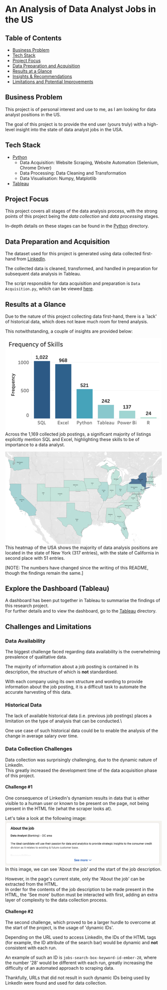 # An Analysis of Data Analyst Jobs in the US

## Table of Contents 
- [Business Problem](#business-problem)
- [Tech Stack](#tech-stack)
- [Project Focus](#project-focus)
- [Data Preparation and Acquisition](#data-preparation-and-acquisition)
- [Results at a Glance](#results-at-a-glance)
- [Insights & Recommendations](#insights-and-recommendations)
- [Limitations and Potential Improvements](#limitations-and-potential-improvements)

## Business Problem 
This project is of personal interest and use to me, as I am looking for data analyst positions in the US. 

The goal of this project is to provide the end user (yours truly) with a high-level insight into the state of data analyst jobs in the USA.

## Tech Stack 
- [Python](Python%20Files/)
    - Data Acquisition: Website Scraping, Website Automation (Selenium, Chrome Driver)
    - Data Processing: Data Cleaning and Transformation
    - Data Visualisation: Numpy, Matplotlib
- [Tableau](Tableau/)

## Project Focus 
This project covers all stages of the data analysis process, with the strong points of this project being the *data collection* and *data processing* stages.

In-depth details on these stages can be found in the [Python](Python%20Files/) directory.

## Data Preparation and Acquisition
The dataset used for this project is generated using data collected first-hand from [LinkedIn](https://linkedin.com).

The collected data is cleaned, transformed, and handled in preparation for subsequent data analysis in Tableau.

The script responsible for data acquisition and preparation is `Data Acquisition.py`, which can be viewed [here](Python%20Files/Data%20Acquisition.py).

## Results at a Glance
Due to the nature of this project collecting data first-hand, there is a `lack' of historical data, which does not leave much room for trend analysis.

This notwithstanding, a couple of insights are provided below:

![](Images/Frequency%20of%20Skills.png)\
Across the 1,169 collected job postings, a significant majority of listings explicitly mention SQL and Excel, highlighting these skills to be of importance to a data analyst.

![alt](Images/Jobs%20per%20State.png)\
This heatmap of the USA shows the majority of data analysis positions are located in the state of New York (317 entries), with the state of California in second place with 51 entries.

[NOTE: The numbers have changed since the writing of this README, though the findings remain the same.]

## Explore the Dashboard (Tableau) 
A dashboard has been put together in Tableau to summarise the findings of this research project.\
For further details and to view the dashboard, go to the [Tableau](Tableau%20Files/) directory.

## Challenges and Limitations

### Data Availability 
The biggest challenge faced regarding data availability is the overwhelming prevalence of qualitative data.

The majority of information about a job posting is contained in its description, the structure of which is **not** standardised.

With each company using its own structure and wording to provide information about the job posting, it is a difficult task to automate the accurate harvesting of this data.

### Historical Data
The lack of available historical data (i.e. previous job postings) places a limitation on the type of analysis that can be conducted.\

One use case of such historical data could be to enable the analysis of the change in average salary over time.

### Data Collection Challenges
Data collection was surprisingly challenging, due to the dynamic nature of LinkedIn.\
This greatly increased the development time of the data acquisition phase of this project.

#### Challenge #1
One consequence of LinkedIn's dynamism results in data that is either visible to a human user or known to be present on the page, not being present in the HTML file (what the scraper looks at).

Let's take a look at the following image:
![alt](Images/Dynamism%201.png)\
In this image, we can see 'About the job' and the start of the job description.

However, in the page's current state, only the 'About the job' can be extracted from the HTML.\
In order for the contents of the job description to be made present in the HTML, the 'See more' button must be interacted with first, adding an extra layer of complexity to the data collection process.

#### Challenge #2
The second challenge, which proved to be a larger hurdle to overcome at the start of the project, is the usage of 'dynamic IDs'.

Depending on the URL used to access LinkedIn, the IDs of the HTML tags (for example, the ID attribute of the search bar) would be dynamic and **not** consistent with each run.

An example of such an ID is `jobs-search-box-keyword-id-ember-28`, where the number '28' would be different with each run, greatly increasing the difficulty of an automated approach to scraping data.

Thankfully, URLs that did not result in such dynamic IDs being used by LinkedIn were found and used for data collection.